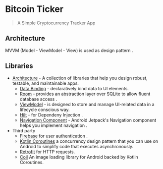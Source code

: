 # Bitcoin Ticker

> A Simple Cryptocurrency Tracker App

## Architecture
MVVM (Model - ViewModel - View) is used as design pattern .

## Libraries

* [Architecture][1] - A collection of libraries that help you design robust, testable, and
  maintainable apps.
  * [Data Binding][2] - declaratively bind data to UI elements.
  * [Room][4] - provides an abstraction layer over SQLite to allow fluent database access .
  * [ViewModel][5] - is designed to store and manage UI-related data in a lifecycle conscious way.
  * [Hilt][6] - for Dependeny Injection .
  * [Navigation Component][12] - Android Jetpack's Navigation component helps you implement navigation .
* Third party
  * [Firebase][11] for user authentication .
  * [Kotlin Coroutines][8]  a concurrency design pattern that you can use on Android to simplify code that executes asynchronously.
  * [Retrofit][10] for HTTP requests.
  * [Coil][7] An image loading library for Android backed by Kotlin Coroutines.
  


[1]: https://developer.android.com/jetpack/arch/
[2]: https://developer.android.com/topic/libraries/data-binding/
[4]: https://developer.android.com/topic/libraries/architecture/room
[5]: https://developer.android.com/topic/libraries/architecture/viewmodel
[6]: https://dagger.dev/hilt/
[7]: https://coil-kt.github.io/coil/getting_started/
[8]: https://kotlinlang.org/docs/reference/coroutines-overview.html
[10]: https://github.com/square/retrofit
[12]: https://developer.android.com/topic/libraries/architecture/navigation/
[11]: https://firebase.google.com/docs/auth/android/firebaseui

